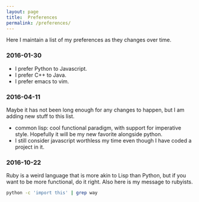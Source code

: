 ```yaml
---
layout: page
title:  Preferences
permalink: /preferences/
---
```



Here I maintain a list of my preferences as they changes over time.


### 2016-01-30

- I prefer Python to Javascript.
- I prefer C++ to Java.
- I prefer emacs to vim.

### 2016-04-11

Maybe it has not been long enough for any changes to happen,
but I am adding new stuff to this list.

- common lisp: cool functional paradigm, with support for imperative style.
  Hopefully it will be my new favorite alongside python.
- I still consider javascript worthless my time even though I have
  coded a project in it.

### 2016-10-22

Ruby is a weird language that is more akin to Lisp than Python,
but if you want to be more functional, do it right.
Also here is my message to rubyists.

```sh
python -c 'import this' | grep way
```
